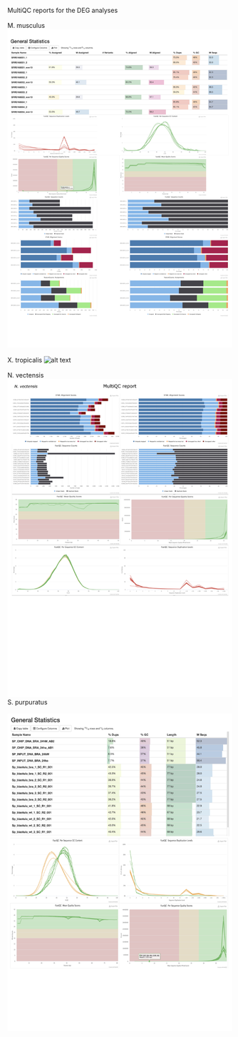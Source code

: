 MultiQC reports for the DEG analyses
<br />
<br />
M. musculus 
![alt text](https://github.com/dnyansagar/gene_regulatory_network/blob/master/rnaseq/multiqc_mmu.jpg)
<br />
<br />
X. tropicalis
![alt text](https://github.com/dnyansagar/gene_regulatory_network/blob/master/rnaseq/multiqc_xtr.jpg)
<br />
<br />
N. vectensis
![alt text](https://github.com/dnyansagar/gene_regulatory_network/blob/master/rnaseq/multiqc_nve.jpg)
S. purpuratus
<br />
<br />
![alt text](https://github.com/dnyansagar/gene_regulatory_network/blob/master/rnaseq/multiqc_spu.jpg)
